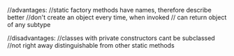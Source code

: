 //advantages:
    //static factory methods have names, therefore describe better
    //don't create an object every time, when invoked
    // can return object of any subtype

//disadvantages:
    //classes with private constructors cant be subclassed
    //not right away distinguishable from other static methods
